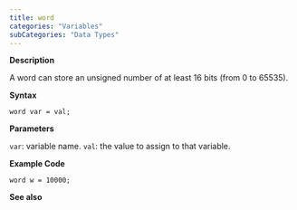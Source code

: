 ```yaml
---
title: word
categories: "Variables"
subCategories: "Data Types"
---
```


**Description**

A word can store an unsigned number of at least 16 bits (from 0 to
65535).

**Syntax**

`word var = val;`

**Parameters**

`var`: variable name.
`val`: the value to assign to that variable.

**Example Code**

    word w = 10000;

**See also**

